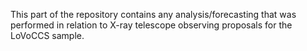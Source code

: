 This part of the repository contains any analysis/forecasting that was performed in relation to X-ray telescope observing proposals for the LoVoCCS sample.